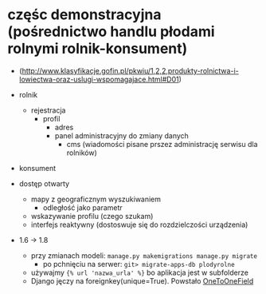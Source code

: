 # częśc demonstracyjna (pośrednictwo handlu płodami rolnymi rolnik-konsument)
- (http://www.klasyfikacje.gofin.pl/pkwiu/1,2,2,produkty-rolnictwa-i-lowiectwa-oraz-uslugi-wspomagajace.html#D01)
- rolnik
    - rejestracja
        - profil
            - adres
            - panel administracyjny do zmiany danych
              - cms (wiadomości pisane prszez administrację serwisu dla rolników)

- konsument
- dostęp otwarty
    - mapy z geograficznym wyszukiwaniem
        - odległość jako parametr 
    - wskazywanie profilu (czego szukam)
    - interfejs reaktywny (dostoswuje się do rozdzielczości urządzenia)

- 1.6 -> 1.8
    - przy zmianach modeli: ```manage.py makemigrations
      manage.py migrate```
        - po pchnięciu na serwer: ```git> migrate-apps-db plodyrolne```
    - używajmy ```{% url 'nazwa_urla' %}``` bo aplikacja jest w subfolderze
	- Django jęczy na foreignkey(unique=True). Powstało [OneToOneField](https://docs.djangoproject.com/en/1.8/ref/models/fields/#ref-onetoone)
